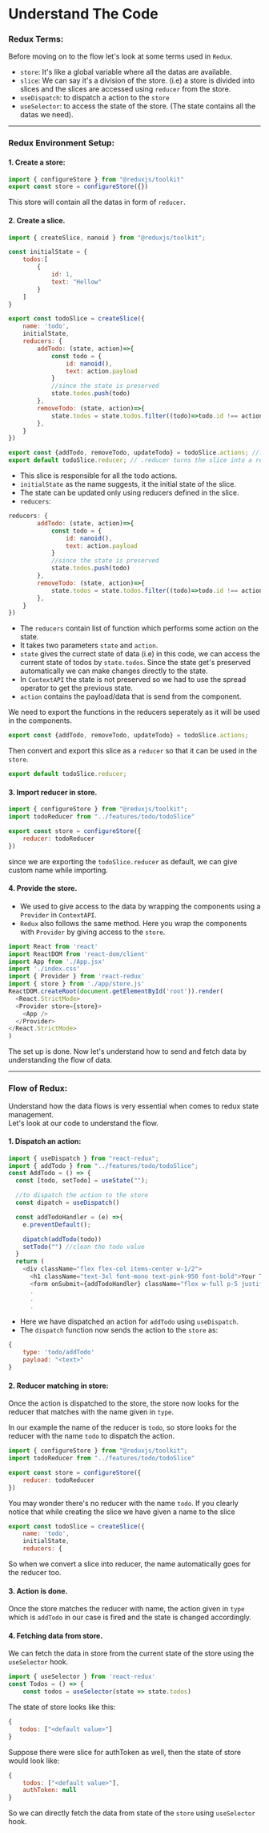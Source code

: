 # Understand The Code

### Redux Terms:

Before moving on to the flow let's look at some terms used in `Redux`.

- `store`: It's like a global variable where all the datas are available.
- `slice`: We can say it's a division of the store. (i.e) a store is divided into slices and the slices are accessed using `reducer` from the store.
- `useDispatch`: to dispatch a action to the `store`
- `useSelector`: to access the state of the store. (The state contains all the datas we need).
---
### Redux Environment Setup:
#### 1. Create a store:
```javascript
import { configureStore } from "@reduxjs/toolkit"
export const store = configureStore({})
```
This store will contain all the datas in form of `reducer`. 
#### 2. Create a slice.
```javascript
import { createSlice, nanoid } from "@reduxjs/toolkit";

const initialState = {
    todos:[
        {
            id: 1,
            text: "Hellow"
        }
    ]
}

export const todoSlice = createSlice({
    name: 'todo',
    initialState,
    reducers: {
        addTodo: (state, action)=>{
            const todo = {
                id: nanoid(),
                text: action.payload
            }
            //since the state is preserved
            state.todos.push(todo)
        },
        removeTodo: (state, action)=>{
            state.todos = state.todos.filter((todo)=>todo.id !== action.payload)
        },
    }
})

export const {addTodo, removeTodo, updateTodo} = todoSlice.actions; //for the components
export default todoSlice.reducer; // .reducer turns the slice into a reducer which is used in the store
```
- This slice is responsible for all the todo actions.
- `initialState` as the name suggests, it the initial state of the slice.
- The state can be updated only using reducers defined in the slice.
- `reducers`:
```javascript
reducers: {
        addTodo: (state, action)=>{
            const todo = {
                id: nanoid(),
                text: action.payload
            }
            //since the state is preserved
            state.todos.push(todo)
        },
        removeTodo: (state, action)=>{
            state.todos = state.todos.filter((todo)=>todo.id !== action.payload)
        },
    }
})
```
- The `reducers` contain list of function which performs some action on the state.  
- It takes two parameters `state` and `action`. 
- `state` gives the currect state of data (i.e) in this code, we can access the current state of todos by `state.todos`. Since the state get's preserved automatically we can make changes directly to the state.
- In `ContextAPI` the state is not preserved so we had to use the spread operator to get the previous state.
- `action` contains the payload/data that is send from the component.  

We need to export the functions in the reducers seperately as it will be used in the components.  
```javascript
export const {addTodo, removeTodo, updateTodo} = todoSlice.actions;
```
  
Then convert and export this slice as a `reducer` so that it can be used in the `store`.
```javascript
export default todoSlice.reducer;
```

#### 3. Import reducer in store.
```javascript
import { configureStore } from "@reduxjs/toolkit";
import todoReducer from "../features/todo/todoSlice"

export const store = configureStore({
    reducer: todoReducer
})
```
since we are exporting the `todoSlice.reducer` as default, we can give custom name while importing.

#### 4. Provide the store.
- We used to give access to the data by wrapping the components using a `Provider` in `ContextAPI`.  
- `Redux` also follows the same method. Here you wrap the components with `Provider` by giving access to the `store`.
```javascript
import React from 'react'
import ReactDOM from 'react-dom/client'
import App from './App.jsx'
import './index.css'
import { Provider } from 'react-redux'
import { store } from './app/store.js'
ReactDOM.createRoot(document.getElementById('root')).render(
  <React.StrictMode>
  <Provider store={store}>
    <App />
  </Provider>
</React.StrictMode>
)
```
The set up is done. Now let's understand how to send and fetch data by understanding the flow of data.  

---
### Flow of Redux:
Understand how the data flows is very essential when comes to redux state management.  
Let's look at our code to understand the flow.

#### 1. Dispatch an action:
```javascript
import { useDispatch } from "react-redux";
import { addTodo } from "../features/todo/todoSlice";
const AddTodo = () => {
  const [todo, setTodo] = useState("");

  //to dispatch the action to the store
  const dipatch = useDispatch()

  const addTodoHandler = (e) =>{
    e.preventDefault();

    dipatch(addTodo(todo))
    setTodo("") //clean the todo value
  }
  return (
    <div className="flex flex-col items-center w-1/2">
      <h1 className="text-3xl font-mono text-pink-950 font-bold">Your Todos</h1>
      <form onSubmit={addTodoHandler} className="flex w-full p-5 justify-center" action="">
      .
      . 
      .
```
- Here we have dispatched an action for `addTodo` using `useDispatch`.
- The `dispatch` function now sends the action to the `store` as:
```javascript
{
    type: 'todo/addTodo'
    payload: "<text>"
}
```
#### 2. Reducer matching in store:
Once the action is dispatched to the store, the store now looks for the reducer that matches with the name given in `type`.

In our example the name of the reducer is `todo`, so store looks for the reducer with the name `todo` to dispatch the action.
```javascript
import { configureStore } from "@reduxjs/toolkit";
import todoReducer from "../features/todo/todoSlice"

export const store = configureStore({
    reducer: todoReducer
})
```
You may wonder there's no reducer with the name `todo`. If you clearly notice that while creating the slice we have given a name to the slice
```javascript
export const todoSlice = createSlice({
    name: 'todo',
    initialState,
    reducers: {
```
So when we convert a slice into reducer,  the name automatically goes for the reducer too.

#### 3. Action is done.
Once the store matches the reducer with name, the action given in `type` which is `addTodo` in our case is fired and the state is changed accordingly.

#### 4. Fetching data from store.

We can fetch the data in store from the current state of the store using the `useSelector` hook.
```javascript
import { useSelector } from 'react-redux'
const Todos = () => {
    const todos = useSelector(state => state.todos)
```
The state of store looks like this:
```javascript
{
   todos: ["<default value>"]
}
```

Suppose there were slice for authToken as well, then the state of store would look like:
```javascript
{
    todos: ["<default value>"],
    authToken: null
}
```
So we can directly fetch the data from state of the `store` using `useSelector` hook.